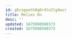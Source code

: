 ```yaml
---
id: g5csgeetk8q0r4ln2lg4wvr
title: Relies On
desc: ''
updated: 1675998500373
created: 1675998500373
---
```

